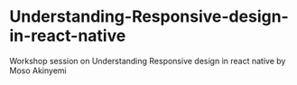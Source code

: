 # Understanding-Responsive-design-in-react-native
Workshop session on Understanding Responsive design in react native by Moso Akinyemi
